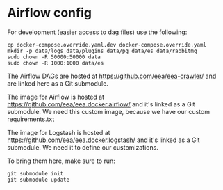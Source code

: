 # Airflow config

For development (easier access to dag files) use the following:

```
cp docker-compose.override.yaml.dev docker-compose.override.yaml
mkdir -p data/logs data/plugins data/pg data/es data/rabbitmq
sudo chown -R 50000:50000 data
sudo chown -R 1000:1000 data/es
```

The Airflow DAGs are hosted at https://github.com/eea/eea-crawler/ and are
linked here as a Git submodule.

The image for Airflow is hosted at https://github.com/eea/eea.docker.airflow/
and it's linked as a Git submodule. We need this custom image, because we
have our custom requirements.txt

The image for Logstash is hosted at https://github.com/eea/eea.docker.logstash/
and it's linked as a Git submodule. We need it to define our customizations.

To bring them here, make sure to run:
```
git submodule init
git submodule update
```
